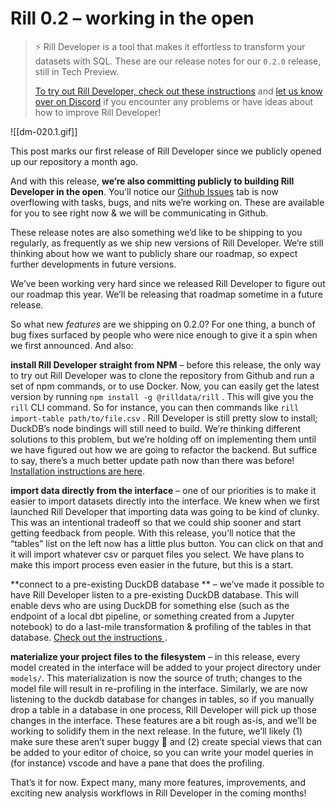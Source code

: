 # Rill 0.2 – working in the open

>⚡ Rill Developer is a tool that makes it effortless to transform your datasets with SQL. These are our release notes for our `0.2.0` release, still in Tech Preview.
>
>[To try out Rill Developer, check out these instructions](https://github.com/rilldata/rill-developer) and [let us know over on Discord](https://bit.ly/3bbcSl9) if you encounter any problems or have ideas about how to improve Rill Developer!


![[dm-020.1.gif]]

This post marks our first release of Rill Developer since we publicly opened up our repository a month ago.

And with this release, **we’re also committing publicly to building Rill Developer in the open**. You’ll notice our [Github Issues](https://github.com/rilldata/rill-developer/issues) tab is now overflowing with tasks, bugs, and nits we’re working on. These are available for you to see right now & we will be communicating in Github.

These release notes are also something we’d like to be shipping to you regularly, as frequently as we ship new versions of Rill Developer. We’re still thinking about how we want to publicly share our roadmap, so expect further developments in future versions.

We’ve been working very hard since we released Rill Developer to figure out our roadmap this year. We’ll be releasing that roadmap sometime in a future release.

So what new *features* are we shipping on 0.2.0? For one thing, a bunch of bug fixes surfaced by people who were nice enough to give it a spin when we first announced. And also:

**install Rill Developer straight from NPM** – before this release, the only way to try out Rill Developer was to clone the repository from Github and run a set of npm commands, or to use Docker. Now, you can easily get the latest version by running `npm install -g @rilldata/rill` . This will give you the `rill` CLI command. So for instance, you can then commands like `rill import-table path/to/file.csv` . Rill Developer is still pretty slow to install; DuckDB’s node bindings will still need to build. We’re thinking different solutions to this problem, but we’re holding off on implementing them until we have figured out how we are going to refactor the backend. But suffice to say, there’s a much better update path now than there was before! [Installation instructions are here]().

**import data directly from the interface** – one of our priorities is to make it easier to import datasets directly into the interface. We knew when we first launched Rill Developer that importing data was going to be kind of clunky. This was an intentional tradeoff so that we could ship sooner and start getting feedback from people. With this release, you’ll notice that the “tables” list on the left now has a little plus button. You can click on that and it will import whatever csv or parquet files you select. We have plans to make this import process even easier in the future, but this is a start.

**connect to a pre-existing DuckDB database ** – we’ve made it possible to have Rill Developer listen to a pre-existing DuckDB database. This will enable devs who are using DuckDB for something else (such as the endpoint of a local dbt pipeline, or something created from a Jupyter notebook) to do a last-mile transformation & profiling of the tables in that database. [Check out the instructions ]().

**materialize your project files to the filesystem** – in this release, every model created in the interface will be added to your project directory under `models/`. This materialization is now the source of truth; changes to the model file will result in re-profiling in the interface. Similarly, we are now listening to the duckdb database for changes in tables, so if you manually drop a table in a database in one process, Rill Developer will pick up those changes in the interface. These features are a bit rough as-is, and we’ll be working to solidify them in the next release. In the future, we’ll likely (1) make sure these aren’t super buggy 🙂 and (2) create special views that can be added to your editor of choice, so you can write your model queries in (for instance) vscode and have a pane that does the profiling.

That’s it for now. Expect many, many more features, improvements, and exciting new analysis workflows in Rill Developer in the coming months!